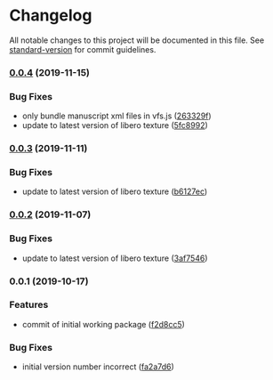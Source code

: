 # Changelog

All notable changes to this project will be documented in this file. See [standard-version](https://github.com/conventional-changelog/standard-version) for commit guidelines.

### [0.0.4](https://github.com/libero/editor/compare/v0.0.3...v0.0.4) (2019-11-15)


### Bug Fixes

* only bundle manuscript xml files in vfs.js ([263329f](https://github.com/libero/editor/commit/263329fd8d37bc61c8ff6a1242753688386a424a))
* update to latest version of libero texture ([5fc8992](https://github.com/libero/editor/commit/5fc89925209539cd2679a4176edba91078207894))

### [0.0.3](https://github.com/libero/editor/compare/v0.0.2...v0.0.3) (2019-11-11)


### Bug Fixes

* update to latest version of libero texture ([b6127ec](https://github.com/libero/editor/commit/b6127ec4d380b5ac1fd481051e908d660669521c))

### [0.0.2](https://github.com/libero/editor/compare/v0.0.1...v0.0.2) (2019-11-07)


### Bug Fixes

* update to latest version of libero texture ([3af7546](https://github.com/libero/editor/commit/3af75463b9e10b7140b970e641662d4f5c63b3eb))

### 0.0.1 (2019-10-17)


### Features

* commit of initial working package ([f2d8cc5](https://github.com/libero/editor/commit/f2d8cc5f0f4fc018f99ee8f8263fa3df8924b0eb))


### Bug Fixes

* initial version number incorrect ([fa2a7d6](https://github.com/libero/editor/commit/fa2a7d68fd9f85bb2c787ac8ce597607d12b345d))
